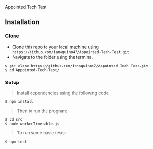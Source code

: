 Appointed Tech Test

## Installation  

### Clone

- Clone this repo to your local machine using `https://github.com/ianaquino47/Appointed-Tech-Test.git`
- Navigate to the folder using the terminal.
  
```shell
$ git clone https://github.com/ianaquino47/Appointed-Tech-Test.git
$ cd Appointed-Tech-Test/
```

### Setup
> Install dependencies using the following code:

```shell
$ npm install
```

> Then to run the program:

```shell
$ cd src
$ node workerTimetable.js
```

> To run some basic tests:

```shell
$ npm test
```

